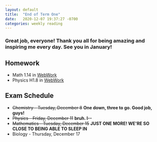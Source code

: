 ```yaml
---
layout: default
title:  "End of Term One"
date:   2020-12-07 19:37:27 -0700
categories: weekly reading
---
```


### Great job, everyone! Thank you all for being amazing and inspiring me every day. See you in January!

## Homework
- Math 1.14 in [WebWork](https://webwork.elearning.ubc.ca/webwork2/2020W1-2_SCIE_010_001/)
- Physics H1.8 in [WebWork](https://webwork.elearning.ubc.ca/webwork2/2020W1-2_SCIE_010_001/)

## Exam Schedule
- ~~Chemistry - Tuesday, December 8~~ **One down, three to go. Good job, guys!**
- ~~Physics - Friday, December 11~~ **bruh. I--**
- ~~Mathematics - Tuesday, December 15~~ **JUST ONE MORE! WE'RE SO CLOSE TO BEING ABLE TO SLEEP IN**
- Biology - Thursday, December 17
